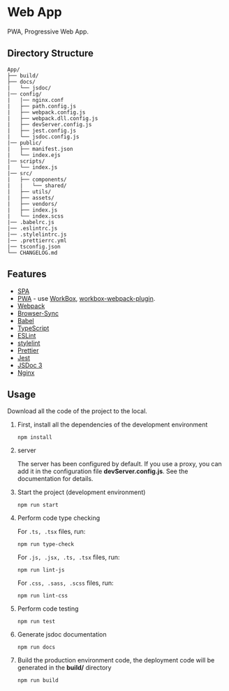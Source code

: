 # Web App

PWA, Progressive Web App.

## Directory Structure

    App/
    ├── build/
    ├── docs/
    |   └── jsdoc/
    |── config/
    |   |── nginx.conf
    |   ├── path.config.js
    |   ├── webpack.config.js
    |   ├── webpack.dll.config.js
    |   ├── devServer.config.js
    |   ├── jest.config.js
    |   └── jsdoc.config.js
    |── public/
    |   ├── manifest.json
    |   └── index.ejs
    |── scripts/
    |   └── index.js
    |── src/
    |   ├── components/
    |   |   └── shared/
    |   ├── utils/
    |   ├── assets/
    |   ├── vendors/
    |   ├── index.js
    |   └── index.scss
    |── .babelrc.js
    |── .eslintrc.js
    |── .stylelintrc.js
    |── .prettierrc.yml
    |── tsconfig.json
    └── CHANGELOG.md

## Features

-   [SPA](https://en.wikipedia.org/wiki/Single-page_application)
-   [PWA](https://en.wikipedia.org/wiki/Progressive_web_applications) - use [WorkBox](https://developers.google.com/web/tools/workbox/), [workbox-webpack-plugin](https://developers.google.com/web/tools/workbox/modules/workbox-webpack-plugin).
-   [Webpack](https://webpack.js.org/)
-   [Browser-Sync](https://www.browsersync.io/)
-   [Babel](https://babeljs.io/)
-   [TypeScript](http://www.typescriptlang.org/)
-   [ESLint](https://eslint.org/)
-   [stylelint](https://stylelint.io/)
-   [Prettier](https://prettier.io/)
-   [Jest](https://jestjs.io/)
-   [JSDoc 3](http://usejsdoc.org/)
-   [Nginx](http://nginx.org/)

## Usage

Download all the code of the project to the local.

1.  First, install all the dependencies of the development environment

        npm install

2.  server

    The server has been configured by default. If you use a proxy, you can add it in the configuration file **devServer.config.js**. See the documentation for details.

3.  Start the project (development environment)

        npm run start

4.  Perform code type checking

    For `.ts, .tsx` files, run:

        npm run type-check

    For `.js, .jsx, .ts, .tsx` files, run:

        npm run lint-js

    For `.css, .sass, .scss` files, run:

        npm run lint-css

5.  Perform code testing

        npm run test

6.  Generate jsdoc documentation

        npm run docs

7.  Build the production environment code, the deployment code will be generated in the **build/** directory

        npm run build
